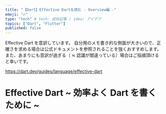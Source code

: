 ```yaml
---
title: "【Dart】Effective Dartを読む - Overview編 -"
emoji: "🔥"
type: "tech" # tech: 技術記事 / idea: アイデア
topics: ["Dart", "Flutter"]
published: false
---
```


Effective Dart を意訳しています。
自分用のメモ書き的な側面が大きいので、正確さを求める場合は公式ドキュメントを参照されることを強くおすすめします。
また、あまりにも意訳が過ぎる（ ≒ 認識が間違っている）場合はご指摘頂けると幸いです。

https://dart.dev/guides/language/effective-dart

# Effective Dart ~ 効率よく Dart を書くために ~
